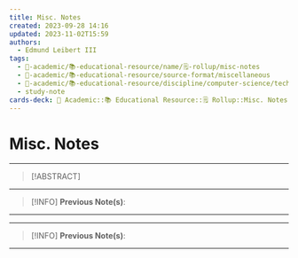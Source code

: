 ```yaml
---
title: Misc. Notes
created: 2023-09-28 14:16
updated: 2023-11-02T15:59
authors:
  - Edmund Leibert III
tags:
  - 🔴-academic/📚-educational-resource/name/🗒️-rollup/misc-notes
  - 🔴-academic/📚-educational-resource/source-format/miscellaneous
  - 🔴-academic/📚-educational-resource/discipline/computer-science/technology/rollup
  - study-note
cards-deck: 🔴 Academic::📚 Educational Resource::🗒️ Rollup::Misc. Notes
---
```


# Misc. Notes

---

> [!ABSTRACT]
> 

---

> [!INFO]
> **Previous Note(s)**:
> 

---



---

> [!INFO]
> **Previous Note(s)**:
> 

---